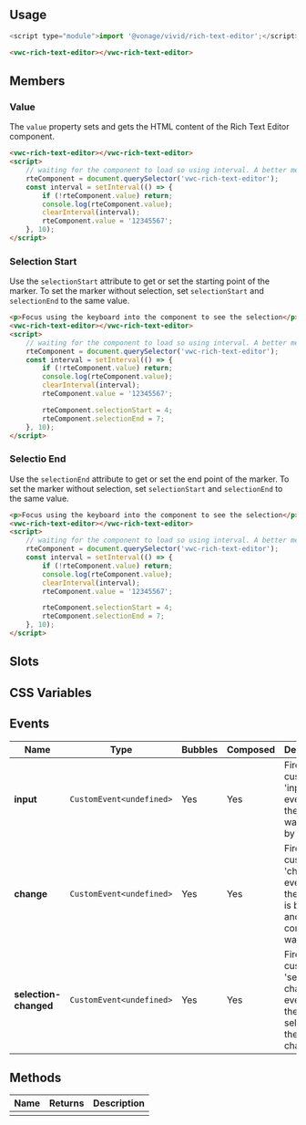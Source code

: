 ## Usage

```js
<script type="module">import '@vonage/vivid/rich-text-editor';</script>
```

```html preview
<vwc-rich-text-editor></vwc-rich-text-editor>
```

## Members

### Value

The `value` property sets and gets the HTML content of the Rich Text Editor component.

```html preview
<vwc-rich-text-editor></vwc-rich-text-editor>
<script>
	// waiting for the component to load so using interval. A better mechanism is in the works.
	rteComponent = document.querySelector('vwc-rich-text-editor');
	const interval = setInterval(() => {
		if (!rteComponent.value) return;
		console.log(rteComponent.value);
		clearInterval(interval);
		rteComponent.value = '12345567';
	}, 10);
</script>
```

### Selection Start

Use the `selectionStart` attribute to get or set the starting point of the marker. To set the marker without selection, set `selectionStart` and `selectionEnd` to the same value.

```html preview
<p>Focus using the keyboard into the component to see the selection</p>
<vwc-rich-text-editor></vwc-rich-text-editor>
<script>
	// waiting for the component to load so using interval. A better mechanism is in the works.
	rteComponent = document.querySelector('vwc-rich-text-editor');
	const interval = setInterval(() => {
		if (!rteComponent.value) return;
		console.log(rteComponent.value);
		clearInterval(interval);
		rteComponent.value = '12345567';

		rteComponent.selectionStart = 4;
		rteComponent.selectionEnd = 7;
	}, 10);
</script>
```

### Selectio End

Use the `selectionEnd` attribute to get or set the end point of the marker. To set the marker without selection, set `selectionStart` and `selectionEnd` to the same value.

```html preview
<p>Focus using the keyboard into the component to see the selection</p>
<vwc-rich-text-editor></vwc-rich-text-editor>
<script>
	// waiting for the component to load so using interval. A better mechanism is in the works.
	rteComponent = document.querySelector('vwc-rich-text-editor');
	const interval = setInterval(() => {
		if (!rteComponent.value) return;
		console.log(rteComponent.value);
		clearInterval(interval);
		rteComponent.value = '12345567';

		rteComponent.selectionStart = 4;
		rteComponent.selectionEnd = 7;
	}, 10);
</script>
```

## Slots

## CSS Variables

## Events

<div class="table-wrapper">

| Name                  | Type                     | Bubbles | Composed | Description                                                                           |
| --------------------- | ------------------------ | ------- | -------- | ------------------------------------------------------------------------------------- |
| **input**             | `CustomEvent<undefined>` | Yes     | Yes      | Fires a custom 'input' event when the content was editted by the user                 |
| **change**            | `CustomEvent<undefined>` | Yes     | Yes      | Fires a custom 'change' event when the element is blurred and the content was editted |
| **selection-changed** | `CustomEvent<undefined>` | Yes     | Yes      | Fires a custom 'selection-changed' event when the selection in the editor changed     |

</div>

## Methods

<div class="table-wrapper">

| Name | Returns | Description |
| ---- | ------- | ----------- |
|      |         |             |

</div>
